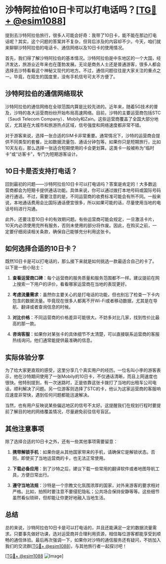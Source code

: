 # 沙特阿拉伯10日卡可以打电话吗？[[TG💪+ @esim1088](https://t.me/s/esim1088)]

提到去沙特阿拉伯旅行，很多人可能会好奇：我带了10日卡，能不能在那边打电话呢？其实，这个问题的答案并不复杂，但背后涉及的内容却不少。今天，咱们就来聊聊沙特阿拉伯的电话卡、通信网络以及10日卡的使用情况。

首先，我们得了解沙特阿拉伯的基本情况。沙特阿拉伯是中东地区的一个大国，经济发达，旅游业近年来也在蓬勃发展。无论是商务人士还是普通游客，很多人都会选择去沙特看看这个神秘又现代的地方。不过，通信问题往往是大家关注的重点之一。毕竟，在陌生的国度里，没有手机信号可太不方便了。

## 沙特阿拉伯的通信网络现状

沙特阿拉伯的通信网络在全球范围内算是比较先进的。近年来，随着5G技术的普及，沙特的各大运营商纷纷开始布局高速网络。目前，沙特的主要运营商包括STC（Saudi Telecom Company）、Mobily和Zain。这些运营商覆盖了全国大部分地区，尤其是在大城市和旅游热点区域，信号强度和网络速度都非常不错。

对于游客来说，选择一张合适的SIM卡非常重要。通常情况下，沙特的运营商会提供不同类型的套餐，比如数据流量包、通话分钟包等。如果你只是短期旅行，比如10天左右，那么选择一张适合短期使用的卡会更划算。这类卡一般被称为“临时卡”或“访客卡”，专门为短期游客设计。

## 10日卡是否支持打电话？

回到最初的问题——沙特阿拉伯10日卡可以打电话吗？答案是肯定的！大多数运营商都会为短期卡提供通话功能。具体来说，你可以通过拨打本地号码或国际号码进行通话。不过，需要注意的是，不同运营商的收费标准可能会有所不同。一般来说，本地通话费用会比国际通话便宜很多，所以如果可能的话，尽量使用当地的电话号码进行沟通。

此外，还要注意10日卡的有效期问题。有些运营商可能会规定，一旦激活卡片，10天内必须使用完所有服务，否则未使用的部分将作废。因此，在购买之前，一定要仔细阅读相关条款，确保自己能够充分利用这张卡。

## 如何选择合适的10日卡？

既然10日卡是可以打电话的，那么接下来就是如何挑选一款最适合自己的卡了。以下是一些小贴士：

1. **查看运营商口碑**：每个运营商的服务质量和服务范围都不一样。建议提前在网上搜索一下用户的评价，看看哪家运营商在当地的表现更好。
   
2. **考虑流量需求**：虽然你主要关心的是打电话的功能，但也别忘了检查一下卡内包含的数据流量。毕竟现在很多人都离不开Wi-Fi或者移动数据，尤其是在导航、翻译或者查询信息的时候。

3. **对比价格**：不同运营商的价格差异可能很大。不妨多对比几家，找到性价比最高的那一款。

4. **咨询客服**：如果你对某张卡的具体细节不太清楚，可以直接联系运营商的客服热线询问。他们通常能提供最准确的信息。

## 实际体验分享

为了给大家更直观的感受，这里分享几个真实用户的经历。一位名叫小李的游客表示，他在沙特期间使用了一张Mobily的10日卡，不仅通话清晰，而且上网速度也很快。他特别提到，有一次迷路时，正是依靠这张卡拨打了当地的出租车公司电话，顺利解决了问题。另一位游客则选择了STC的卡，他认为这家运营商的客服响应速度非常快，遇到任何问题都能迅速解决。

当然，也有用户反映说某些偏远地区的信号不太好。这提醒我们在规划行程时要提前了解目的地的网络覆盖情况，尽量避免前往信号盲区。

## 其他注意事项

除了选择合适的10日卡之外，还有一些其他事项需要留意：

1. **携带解锁手机**：如果你是从其他国家带来的手机，请确保它是解锁状态。否则，即使买了当地运营商的卡，也无法正常使用。

2. **下载必备应用**：到了沙特之后，建议下载一些常用的翻译软件或者地图导航工具，方便日常出行。

3. **遵守当地法规**：沙特是一个宗教文化氛围浓厚的国家，对外来游客的要求相对严格。比如，拍照时要注意不要侵犯隐私；公共场合保持安静等等。这些细节虽然看似琐碎，但却能让你更好地融入当地生活。

## 总结

总的来说，沙特阿拉伯10日卡是可以打电话的，并且还能满足一定的数据流量需求。只要事先做好功课，选对运营商并合理利用资源，相信每位游客都能享受到顺畅的通信体验。最后再次强调一下，如果你对沙特的通信服务还有疑问，不妨加入我们的交流群[[TG💪+ @esim1088](https://t.me/s/esim1088)]，与其他旅行者一起探讨吧！

[[TG💪+ @esim1088](https://t.me/s/esim1088) ![Image](https://i.postimg.cc/4NQfJmqS/Snipaste-2025-05-13-00-14-12.png)]